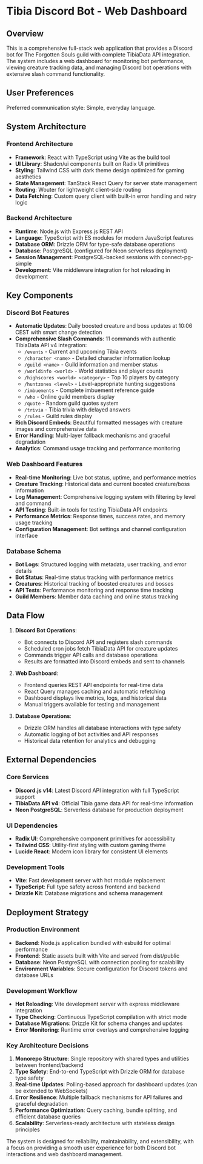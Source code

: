 # Tibia Discord Bot - Web Dashboard

## Overview

This is a comprehensive full-stack web application that provides a Discord bot for The Forgotten Souls guild with complete TibiaData API integration. The system includes a web dashboard for monitoring bot performance, viewing creature tracking data, and managing Discord bot operations with extensive slash command functionality.

## User Preferences

Preferred communication style: Simple, everyday language.

## System Architecture

### Frontend Architecture
- **Framework**: React with TypeScript using Vite as the build tool
- **UI Library**: Shadcn/ui components built on Radix UI primitives
- **Styling**: Tailwind CSS with dark theme design optimized for gaming aesthetics
- **State Management**: TanStack React Query for server state management
- **Routing**: Wouter for lightweight client-side routing
- **Data Fetching**: Custom query client with built-in error handling and retry logic

### Backend Architecture
- **Runtime**: Node.js with Express.js REST API
- **Language**: TypeScript with ES modules for modern JavaScript features
- **Database ORM**: Drizzle ORM for type-safe database operations
- **Database**: PostgreSQL (configured for Neon serverless deployment)
- **Session Management**: PostgreSQL-backed sessions with connect-pg-simple
- **Development**: Vite middleware integration for hot reloading in development

## Key Components

### Discord Bot Features
- **Automatic Updates**: Daily boosted creature and boss updates at 10:06 CEST with smart change detection
- **Comprehensive Slash Commands**: 11 commands with authentic TibiaData API v4 integration:
  - `/events` - Current and upcoming Tibia events
  - `/character <name>` - Detailed character information lookup
  - `/guild <name>` - Guild information and member status
  - `/worldinfo <world>` - World statistics and player counts
  - `/highscores <world> <category>` - Top 10 players by category
  - `/huntzones <level>` - Level-appropriate hunting suggestions
  - `/imbuements` - Complete imbuement reference guide
  - `/who` - Online guild members display
  - `/quote` - Random guild quotes system
  - `/trivia` - Tibia trivia with delayed answers
  - `/rules` - Guild rules display
- **Rich Discord Embeds**: Beautiful formatted messages with creature images and comprehensive data
- **Error Handling**: Multi-layer fallback mechanisms and graceful degradation
- **Analytics**: Command usage tracking and performance monitoring

### Web Dashboard Features
- **Real-time Monitoring**: Live bot status, uptime, and performance metrics
- **Creature Tracking**: Historical data and current boosted creature/boss information
- **Log Management**: Comprehensive logging system with filtering by level and command
- **API Testing**: Built-in tools for testing TibiaData API endpoints
- **Performance Metrics**: Response times, success rates, and memory usage tracking
- **Configuration Management**: Bot settings and channel configuration interface

### Database Schema
- **Bot Logs**: Structured logging with metadata, user tracking, and error details
- **Bot Status**: Real-time status tracking with performance metrics
- **Creatures**: Historical tracking of boosted creatures and bosses
- **API Tests**: Performance monitoring and response time tracking
- **Guild Members**: Member data caching and online status tracking

## Data Flow

1. **Discord Bot Operations**:
   - Bot connects to Discord API and registers slash commands
   - Scheduled cron jobs fetch TibiaData API for creature updates
   - Commands trigger API calls and database operations
   - Results are formatted into Discord embeds and sent to channels

2. **Web Dashboard**:
   - Frontend queries REST API endpoints for real-time data
   - React Query manages caching and automatic refetching
   - Dashboard displays live metrics, logs, and historical data
   - Manual triggers available for testing and management

3. **Database Operations**:
   - Drizzle ORM handles all database interactions with type safety
   - Automatic logging of bot activities and API responses
   - Historical data retention for analytics and debugging

## External Dependencies

### Core Services
- **Discord.js v14**: Latest Discord API integration with full TypeScript support
- **TibiaData API v4**: Official Tibia game data API for real-time information
- **Neon PostgreSQL**: Serverless database for production deployment

### UI Dependencies
- **Radix UI**: Comprehensive component primitives for accessibility
- **Tailwind CSS**: Utility-first styling with custom gaming theme
- **Lucide React**: Modern icon library for consistent UI elements

### Development Tools
- **Vite**: Fast development server with hot module replacement
- **TypeScript**: Full type safety across frontend and backend
- **Drizzle Kit**: Database migrations and schema management

## Deployment Strategy

### Production Environment
- **Backend**: Node.js application bundled with esbuild for optimal performance
- **Frontend**: Static assets built with Vite and served from dist/public
- **Database**: Neon PostgreSQL with connection pooling for scalability
- **Environment Variables**: Secure configuration for Discord tokens and database URLs

### Development Workflow
- **Hot Reloading**: Vite development server with express middleware integration
- **Type Checking**: Continuous TypeScript compilation with strict mode
- **Database Migrations**: Drizzle Kit for schema changes and updates
- **Error Monitoring**: Runtime error overlays and comprehensive logging

### Key Architecture Decisions

1. **Monorepo Structure**: Single repository with shared types and utilities between frontend/backend
2. **Type Safety**: End-to-end TypeScript with Drizzle ORM for database type safety
3. **Real-time Updates**: Polling-based approach for dashboard updates (can be extended to WebSockets)
4. **Error Resilience**: Multiple fallback mechanisms for API failures and graceful degradation
5. **Performance Optimization**: Query caching, bundle splitting, and efficient database queries
6. **Scalability**: Serverless-ready architecture with stateless design principles

The system is designed for reliability, maintainability, and extensibility, with a focus on providing a smooth user experience for both Discord bot interactions and web dashboard management.
